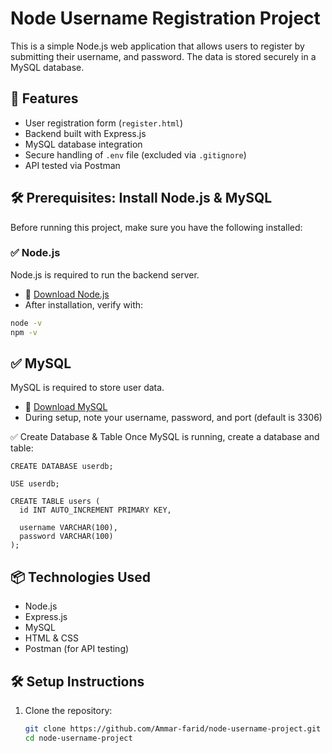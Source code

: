 # Node Username Registration Project

This is a simple Node.js web application that allows users to register by submitting their username,  and password. The data is stored securely in a MySQL database.

## 🚀 Features

- User registration form (`register.html`)
- Backend built with Express.js
- MySQL database integration
- Secure handling of `.env` file (excluded via `.gitignore`)
- API tested via Postman
  
## 🛠️ Prerequisites: Install Node.js & MySQL

Before running this project, make sure you have the following installed:

### ✅ Node.js

Node.js is required to run the backend server.

- 🔗 [Download Node.js](https://nodejs.org/)
- After installation, verify with:

```bash
node -v
npm -v 
```








## ✅ MySQL
MySQL is required to store user data.
- 🔗 [Download MySQL](https://dev.mysql.com/downloads/workbench/)
- During setup, note your username, password, and port (default is 3306)


✅ Create Database & Table
Once MySQL is running, create a database and table:
```
CREATE DATABASE userdb;

USE userdb;

CREATE TABLE users (
  id INT AUTO_INCREMENT PRIMARY KEY,
  
  username VARCHAR(100),
  password VARCHAR(100)
);
```



 ## 📦 Technologies Used

- Node.js
- Express.js
- MySQL
- HTML & CSS
- Postman (for API testing)

## 🛠️ Setup Instructions

1. Clone the repository:
   ```bash
   git clone https://github.com/Ammar-farid/node-username-project.git
   cd node-username-project

   ```

